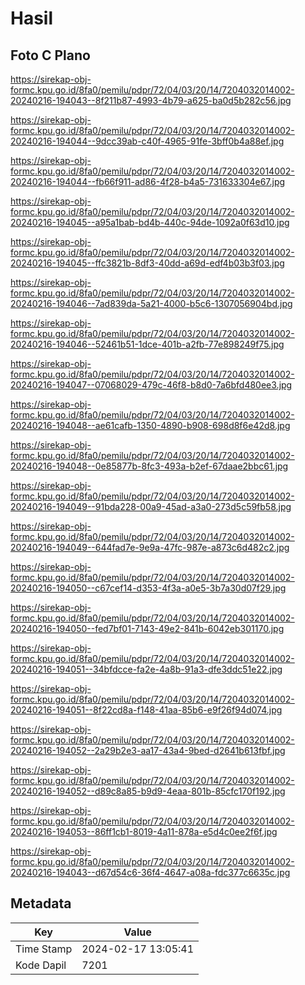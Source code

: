 # Hasil

## Foto C Plano

https://sirekap-obj-formc.kpu.go.id/8fa0/pemilu/pdpr/72/04/03/20/14/7204032014002-20240216-194043--8f211b87-4993-4b79-a625-ba0d5b282c56.jpg

https://sirekap-obj-formc.kpu.go.id/8fa0/pemilu/pdpr/72/04/03/20/14/7204032014002-20240216-194044--9dcc39ab-c40f-4965-91fe-3bff0b4a88ef.jpg

https://sirekap-obj-formc.kpu.go.id/8fa0/pemilu/pdpr/72/04/03/20/14/7204032014002-20240216-194044--fb66f911-ad86-4f28-b4a5-731633304e67.jpg

https://sirekap-obj-formc.kpu.go.id/8fa0/pemilu/pdpr/72/04/03/20/14/7204032014002-20240216-194045--a95a1bab-bd4b-440c-94de-1092a0f63d10.jpg

https://sirekap-obj-formc.kpu.go.id/8fa0/pemilu/pdpr/72/04/03/20/14/7204032014002-20240216-194045--ffc3821b-8df3-40dd-a69d-edf4b03b3f03.jpg

https://sirekap-obj-formc.kpu.go.id/8fa0/pemilu/pdpr/72/04/03/20/14/7204032014002-20240216-194046--7ad839da-5a21-4000-b5c6-1307056904bd.jpg

https://sirekap-obj-formc.kpu.go.id/8fa0/pemilu/pdpr/72/04/03/20/14/7204032014002-20240216-194046--52461b51-1dce-401b-a2fb-77e898249f75.jpg

https://sirekap-obj-formc.kpu.go.id/8fa0/pemilu/pdpr/72/04/03/20/14/7204032014002-20240216-194047--07068029-479c-46f8-b8d0-7a6bfd480ee3.jpg

https://sirekap-obj-formc.kpu.go.id/8fa0/pemilu/pdpr/72/04/03/20/14/7204032014002-20240216-194048--ae61cafb-1350-4890-b908-698d8f6e42d8.jpg

https://sirekap-obj-formc.kpu.go.id/8fa0/pemilu/pdpr/72/04/03/20/14/7204032014002-20240216-194048--0e85877b-8fc3-493a-b2ef-67daae2bbc61.jpg

https://sirekap-obj-formc.kpu.go.id/8fa0/pemilu/pdpr/72/04/03/20/14/7204032014002-20240216-194049--91bda228-00a9-45ad-a3a0-273d5c59fb58.jpg

https://sirekap-obj-formc.kpu.go.id/8fa0/pemilu/pdpr/72/04/03/20/14/7204032014002-20240216-194049--644fad7e-9e9a-47fc-987e-a873c6d482c2.jpg

https://sirekap-obj-formc.kpu.go.id/8fa0/pemilu/pdpr/72/04/03/20/14/7204032014002-20240216-194050--c67cef14-d353-4f3a-a0e5-3b7a30d07f29.jpg

https://sirekap-obj-formc.kpu.go.id/8fa0/pemilu/pdpr/72/04/03/20/14/7204032014002-20240216-194050--fed7bf01-7143-49e2-841b-6042eb301170.jpg

https://sirekap-obj-formc.kpu.go.id/8fa0/pemilu/pdpr/72/04/03/20/14/7204032014002-20240216-194051--34bfdcce-fa2e-4a8b-91a3-dfe3ddc51e22.jpg

https://sirekap-obj-formc.kpu.go.id/8fa0/pemilu/pdpr/72/04/03/20/14/7204032014002-20240216-194051--8f22cd8a-f148-41aa-85b6-e9f26f94d074.jpg

https://sirekap-obj-formc.kpu.go.id/8fa0/pemilu/pdpr/72/04/03/20/14/7204032014002-20240216-194052--2a29b2e3-aa17-43a4-9bed-d2641b613fbf.jpg

https://sirekap-obj-formc.kpu.go.id/8fa0/pemilu/pdpr/72/04/03/20/14/7204032014002-20240216-194052--d89c8a85-b9d9-4eaa-801b-85cfc170f192.jpg

https://sirekap-obj-formc.kpu.go.id/8fa0/pemilu/pdpr/72/04/03/20/14/7204032014002-20240216-194053--86ff1cb1-8019-4a11-878a-e5d4c0ee2f6f.jpg

https://sirekap-obj-formc.kpu.go.id/8fa0/pemilu/pdpr/72/04/03/20/14/7204032014002-20240216-194043--d67d54c6-36f4-4647-a08a-fdc377c6635c.jpg


## Metadata

| Key        | Value               |
| ---------- | ------------------- |
| Time Stamp | 2024-02-17 13:05:41 |
| Kode Dapil | 7201                |



